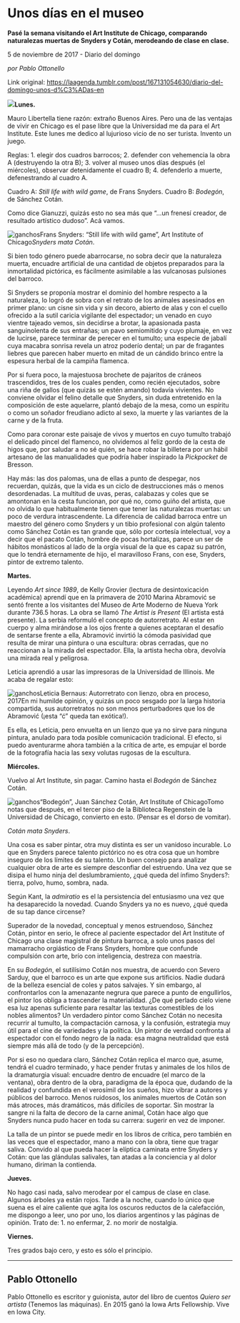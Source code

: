 # Unos días en el museo

**Pasé la semana visitando el Art Institute de Chicago, comparando naturalezas muertas de Snyders y Cotán, merodeando de clase en clase.**

5 de noviembre de 2017 - Diario del domingo

_por Pablo Ottonello_

Link original: https://laagenda.tumblr.com/post/167131054630/diario-del-domingo-unos-d%C3%ADas-en

![](https://64.media.tumblr.com/2debf9701bf35dbd1f0d3e6a8b201aa0/tumblr_inline_pk0l6qPr6M1t6q87u_500.jpg)**Lunes.**

Mauro Libertella tiene razón: extraño Buenos Aires. Pero una de las ventajas de vivir en Chicago es el pase libre que la Universidad me da para el Art Institute. Este lunes me dedico al lujurioso vicio de no ser turista. Invento un juego. 

Reglas: 1. elegir dos cuadros barrocos; 2. defender con vehemencia la obra A (destruyendo la otra B); 3. volver al museo unos días después (el miércoles), observar detenidamente el cuadro B; 4. defenderlo a muerte, defenestrando al cuadro A. 

Cuadro A: *Still life with wild game*, de Frans Snyders.
Cuadro B: *Bodegón*, de Sánchez Cotán. 

Como dice Gianuzzi, quizás esto no sea más que “…un frenesí creador, de resultado artístico dudoso”. Acá vamos. 

![ganchos](https://64.media.tumblr.com/92ed272e09aca922a4290342df8c1e8e/tumblr_inline_pk0l6rmYBR1t6q87u_500.jpg)Frans Snyders: “Still life with wild game”, Art Institute of Chicago*Snyders mata Cotán*. 

Si bien todo género puede abarrocarse, no sobra decir que la naturaleza muerta, encuadre artificial de una cantidad de objetos preparados para la inmortalidad pictórica, es fácilmente asimilable a las vulcanosas pulsiones del barroco. 

Si Snyders se proponía mostrar el dominio del hombre respecto a la naturaleza, lo logró de sobra con el retrato de los animales asesinados en primer plano: un cisne sin vida y sin decoro, abierto de alas y con el cuello ofrecido a la sutil caricia vigilante del espectador; un venado en cuyo vientre tajeado vemos, sin decidirse a brotar, la apasionada pasta sanguinolenta de sus entrañas; un pavo semiomitido y cuyo plumaje, en vez de lucirse, parece terminar de perecer en el tumulto; una especie de jabalí cuya macabra sonrisa revela un atroz poderío dental; un par de fragantes liebres que parecen haber muerto en mitad de un cándido brinco entre la espesura herbal de la campiña flamenca. 

Por si fuera poco, la majestuosa brochete de pajaritos de cráneos trascendidos, tres de los cuales penden, como recién ejecutados, sobre una riña de gallos (que quizás se estén amando) todavía vivientes. No conviene olvidar el felino detalle que Snyders, sin duda entretenido en la composición de este aquelarre, plantó debajo de la mesa, como un espíritu o como un soñador freudiano adicto al sexo, la muerte y las variantes de la carne y de la fruta. 

Como para coronar este paisaje de vivos y muertos en cuyo tumulto trabajó el delicado pincel del flamenco, no olvidemos al feliz gordo de la cesta de higos que, por saludar a no sé quién, se hace robar la billetera por un hábil artesano de las manualidades que podría haber inspirado la *Pickpocket* de Bresson. 

Hay más: las dos palomas, una de ellas a punto de despegar, nos recuerdan, quizás, que la vida es un ciclo de destrucciones más o menos desordenadas. La multitud de uvas, peras, calabazas y coles que se amontonan en la cesta funcionan, por qué no, como guiño del artista, que no olvida lo que habitualmente tienen que tener las naturalezas muertas: un poco de verdura intrascendente. La diferencia de calidad barroca entre un maestro del género como Snyders y un tibio profesional con algún talento como Sánchez Cotán es tan grande que, sólo por cortesía intelectual, voy a decir que el pacato Cotán, hombre de pocas hortalizas, parece un ser de hábitos monásticos al lado de la orgía visual de la que es capaz su patrón, que lo tendrá eternamente de hijo, el maravilloso Frans, con ese, Snyders, pintor de extremo talento. 

  
**Martes.**

Leyendo *Art since 1989*, de Kelly Grovier (lectura de desintoxicación académica) aprendí que en la primavera de 2010 Marina Abramović se sentó frente a los visitantes del Museo de Arte Moderno de Nueva York durante 736.5 horas. La obra se llamó *The Artist is Present* (El artista está presente). La serbia reformuló el concepto de autorretrato. Al estar en cuerpo y alma mirándose a los ojos frente a quienes aceptaran el desafío de sentarse frente a ella, Abramović invirtió la cómoda pasividad que resulta de mirar una pintura o una escultura: obras cerradas, que no reaccionan a la mirada del espectador. Ella, la artista hecha obra, devolvía una mirada real y peligrosa. 

Leticia aprendió a usar las impresoras de la Universidad de Illinois. Me acaba de regalar esto: 

![ganchos](https://64.media.tumblr.com/b048f42f52e6bb64d00901585b46b43f/tumblr_inline_pk0l6rWNjJ1t6q87u_500.jpg)Leticia Bernaus: Autorretrato con lienzo, obra en proceso, 2017En mi humilde opinión, y quizás un poco sesgado por la larga historia compartida, sus autorretratos no son menos perturbadores que los de Abramović (¡esta “ć” queda tan exótica!). 

Es ella, es Leticia, pero envuelta en un lienzo que ya no sirve para ninguna pintura, anulado para toda posible comunicación tradicional. El efecto, si puedo aventurarme ahora también a la crítica de arte, es empujar el borde de la fotografía hacia las sexy volutas rugosas de la escultura. 

  
**Miércoles.**

Vuelvo al Art Institute, sin pagar. Camino hasta el *Bodegón* de Sánchez Cotán. 

![ganchos](https://64.media.tumblr.com/971a24a43d42557f4cc3115bf3ce425f/tumblr_inline_pk0l6schLU1t6q87u_500.jpg)“Bodegón”, Juan Sánchez Cotán, Art Institute of ChicagoTomo notas que después, en el tercer piso de la Biblioteca Regenstein de la Universidad de Chicago, convierto en esto. (Pensar es el dorso de vomitar). 

*Cotán mata Snyders*. 

Una cosa es saber pintar, otra muy distinta es ser un vanidoso incurable. Lo que en Snyders parece talento pictórico no es otra cosa que un hombre inseguro de los límites de su talento. Un buen consejo para analizar cualquier obra de arte es siempre desconfiar del estruendo. Una vez que se disipa el humo ninja del deslumbramiento, ¿qué queda del ínfimo Snyders?: tierra, polvo, humo, sombra, nada. 

Según Kant, la *admiratio* es el la persistencia del entusiasmo una vez que ha desaparecido la novedad. Cuando Snyders ya no es nuevo, ¿qué queda de su tap dance circense? 

Superador de la novedad, conceptual y menos estruendoso, Sánchez Cotán, pintor en serio, le ofrece al paciente espectador del Art Institute of Chicago una clase magistral de pintura barroca, a solo unos pasos del mamarracho orgiástico de Frans Snyders, hombre que confunde compulsión con arte, brío con inteligencia, destreza con maestría. 

En su *Bodegón*, el sutilísimo Cotán nos muestra, de acuerdo con Severo Sarduy, que el barroco es un arte que expone sus artificios. Nadie dudará de la belleza esencial de coles y patos salvajes. Y sin embargo, al confrontarlos con la amenazante negrura que parece a punto de engullirlos, el pintor los obliga a trascender la materialidad. ¿De qué perlado cielo viene esa luz apenas suficiente para resaltar las texturas comestibles de los nobles alimentos? Un verdadero pintor como Sánchez Cotán no necesita recurrir al tumulto, la compactación carnosa, y la confusión, estrategia muy útil para el cine de variedades y la política. Un pintor de verdad confronta al espectador con el fondo negro de la nada: esa magna neutralidad que está siempre más allá de todo (y de la percepción). 

Por si eso no quedara claro, Sánchez Cotán replica el marco que, asume, tendrá el cuadro terminado, y hace pender frutas y animales de los hilos de la dramaturgia visual: encuadre dentro de encuadre (el marco de la ventana), obra dentro de la obra, paradigma de la época que, dudando de la realidad y confundida en el verosímil de los sueños, hizo vibrar a autores y públicos del barroco. Menos ruidosos, los animales muertos de Cotán son más atroces, más dramáticos, más difíciles de soportar. Sin mostrar la sangre ni la falta de decoro de la carne animal, Cotán hace algo que Snyders nunca pudo hacer en toda su carrera: sugerir en vez de imponer. 

La talla de un pintor se puede medir en los libros de crítica, pero también en las veces que el espectador, mano a mano con la obra, tiene que tragar saliva. Convido al que pueda hacer la elíptica caminata entre Snyders y Cotán: que las glándulas salivales, tan atadas a la conciencia y al dolor humano, diriman la contienda. 

  
**Jueves.**

No hago casi nada, salvo merodear por el campus de clase en clase. Algunos árboles ya están rojos. Tarde a la noche, cuando lo único que suena es el aire caliente que agita los oscuros reductos de la calefacción, me dispongo a leer, uno por uno, los diarios argentinos y las páginas de opinión. Trato de: 1. no enfermar, 2. no morir de nostalgia. 

  
**Viernes.**

Tres grados bajo cero, y esto es sólo el principio. 

  




---

 Pablo Ottonello
----------------

 Pablo Ottonello es escritor y guionista, autor del libro de cuentos *Quiero ser artista* (Tenemos las máquinas). En 2015 ganó la Iowa Arts Fellowship. Vive en Iowa City. 

